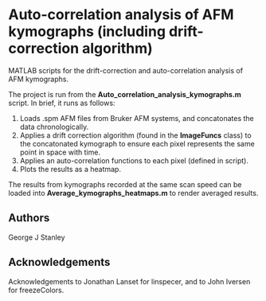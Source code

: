 # Auto-correlation analysis of AFM kymographs (including drift-correction algorithm)

MATLAB scripts for the drift-correction and auto-correlation analysis of AFM kymographs.

The project is run from the **Auto_correlation_analysis_kymographs.m** script. In brief, it runs as follows:

1. Loads .spm AFM files from Bruker AFM systems, and concatonates the data chronologically.
2. Applies a drift correction algorithm (found in the **ImageFuncs** class) to the concatonated kymograph to ensure each pixel represents the same point in space with time.
3. Applies an auto-correlation functions to each pixel (defined in script).
4. Plots the results as a heatmap.

The results from kymographs recorded at the same scan speed can be loaded into **Average_kymographs_heatmaps.m** to render averaged results.

## Authors

George J Stanley

## Acknowledgements

Acknowledgements to Jonathan Lanset for linspecer, and to John Iversen for freezeColors.
